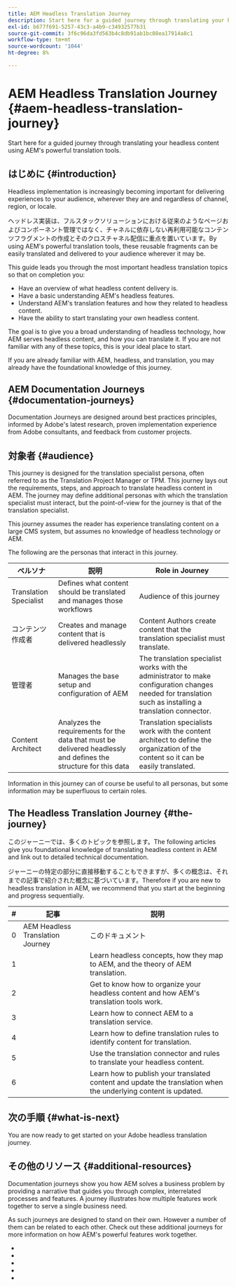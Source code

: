 ```yaml
---
title: AEM Headless Translation Journey
description: Start here for a guided journey through translating your headless content using AEM's powerful translation tools.
exl-id: b677f691-5257-43c3-a4b9-c34932577b31
source-git-commit: 3f6c96da3fd563b4c8db91ab1bc08ea17914a8c1
workflow-type: tm+mt
source-wordcount: '1044'
ht-degree: 8%

---
```


# AEM Headless Translation Journey {#aem-headless-translation-journey}

Start here for a guided journey through translating your headless content using AEM&#39;s powerful translation tools.

## はじめに {#introduction}

Headless implementation is increasingly becoming important for delivering experiences to your audience, wherever they are and regardless of channel, region, or locale.

ヘッドレス実装は、フルスタックソリューションにおける従来のようなページおよびコンポーネント管理ではなく、チャネルに依存しない再利用可能なコンテンツフラグメントの作成とそのクロスチャネル配信に重点を置いています。By using AEM&#39;s powerful translation tools, these reusable fragments can be easily translated and delivered to your audience wherever it may be.

This guide leads you through the most important headless translation topics so that on completion you:

* Have an overview of what headless content delivery is.
* Have a basic understanding AEM&#39;s headless features.
* Understand AEM&#39;s translation features and how they related to headless content.
* Have the ability to start translating your own headless content.

The goal is to give you a broad understanding of headless technology, how AEM serves headless content, and how you can translate it. If you are not familiar with any of these topics, this is your ideal place to start.

If you are already familiar with AEM, headless, and translation, you may already have the foundational knowledge of this journey. [](#additional-resources)

## AEM Documentation Journeys {#documentation-journeys}

[](/help/journey-documentation/documentation-journeys.md)

Documentation Journeys are designed around best practices principles, informed by Adobe&#39;s latest research, proven implementation experience from Adobe consultants, and feedback from customer projects.

[](/help/journey-documentation/documentation-journeys.md)

## 対象者 {#audience}

This journey is designed for the translation specialist persona, often referred to as the Translation Project Manager or TPM. This journey lays out the requirements, steps, and approach to translate headless content in AEM. The journey may define additional personas with which the translation specialist must interact, but the point-of-view for the journey is that of the translation specialist.

This journey assumes the reader has experience translating content on a large CMS system, but assumes no knowledge of headless technology or AEM.

The following are the personas that interact in this journey.

| ペルソナ | 説明 | Role in Journey |
|---|---|---|
| Translation Specialist | Defines what content should be translated and manages those workflows | Audience of this journey |
| コンテンツ作成者 | Creates and manage content that is delivered headlessly | Content Authors create content that the translation specialist must translate. |
| 管理者 | Manages the base setup and configuration of AEM | The translation specialist works with the administrator to make configuration changes needed for translation such as installing a translation connector. |
| Content Architect | Analyzes the requirements for the data that must be delivered headlessly and defines the structure for this data | Translation specialists work with the content architect to define the organization of the content so it can be easily translated. |

Information in this journey can of course be useful to all personas, but some information may be superfluous to certain roles. [](/help/journey-documentation/documentation-journeys.md#journeys)

## The Headless Translation Journey {#the-journey}

このジャーニーでは、多くのトピックを参照します。The following articles give you foundational knowledge of translating headless content in AEM and link out to detailed technical documentation.

ジャーニーの特定の部分に直接移動することもできますが、多くの概念は、それまでの記事で紹介された概念に基づいています。Therefore if you are new to headless translation in AEM, we recommend that you start at the beginning and progress sequentially.

| # | 記事 | 説明 |
|---|---|---|
| 0 | AEM Headless Translation Journey | このドキュメント |
| 1 | [](learn-about.md) | Learn headless concepts, how they map to AEM, and the theory of AEM translation. |
| 2 | [](getting-started.md) | Get to know how to organize your headless content and how AEM&#39;s translation tools work. |
| 3 | [](configure-connector.md) | Learn how to connect AEM to a translation service. |
| 4 | [](translation-rules.md) | Learn how to define translation rules to identify content for translation. |
| 5 | [](translate-content.md) | Use the translation connector and rules to translate your headless content. |
| 6 | [](publish-content.md) | Learn how to publish your translated content and update the translation when the underlying content is updated. |

## 次の手順 {#what-is-next}

You are now ready to get started on your Adobe headless translation journey. [](learn-about.md)

## その他のリソース {#additional-resources}

Documentation journeys show you how AEM solves a business problem by providing a narrative that guides you through complex, interrelated processes and features. A journey illustrates how multiple features work together to serve a single business need.

As such journeys are designed to stand on their own. However a number of them can be related to each other. Check out these additional journeys for more information on how AEM&#39;s powerful features work together.

* [](/help/journey-headless/author/overview.md)
* [](/help/journey-headless/architect/overview.md)
* [](/help/journey-headless/developer/overview.md)
* [](https://experienceleague.adobe.com/docs/experience-manager-cloud-service.html?lang=ja)
* [](https://experienceleague.adobe.com/docs/experience-manager-learn/getting-started-with-aem-headless/overview.html?lang=ja)
